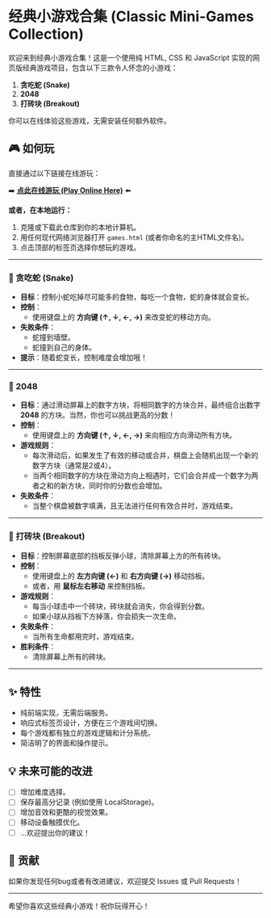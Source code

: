 # 经典小游戏合集 (Classic Mini-Games Collection)

欢迎来到经典小游戏合集！这是一个使用纯 HTML, CSS 和 JavaScript 实现的网页版经典游戏项目，包含以下三款令人怀念的小游戏：

1.  **贪吃蛇 (Snake)**
2.  **2048**
3.  **打砖块 (Breakout)**

你可以在线体验这些游戏，无需安装任何额外软件。

## 🎮 如何玩

直接通过以下链接在线游玩：

➡️ **[点此在线游玩 (Play Online Here)](https://yangjinshuai.github.io/fangkuai/)** ⬅️



**或者，在本地运行：**

1.  克隆或下载此仓库到你的本地计算机。
2.  用任何现代网络浏览器打开 `games.html` (或者你命名的主HTML文件名)。
3.  点击顶部的标签页选择你想玩的游戏。

---

### 🐍 贪吃蛇 (Snake)

*   **目标**：控制小蛇吃掉尽可能多的食物，每吃一个食物，蛇的身体就会变长。
*   **控制**：
    *   使用键盘上的 **方向键 (↑, ↓, ←, →)** 来改变蛇的移动方向。
*   **失败条件**：
    *   蛇撞到墙壁。
    *   蛇撞到自己的身体。
*   **提示**：随着蛇变长，控制难度会增加哦！

---

### 🔢 2048

*   **目标**：通过滑动屏幕上的数字方块，将相同数字的方块合并，最终组合出数字 **2048** 的方块。当然，你也可以挑战更高的分数！
*   **控制**：
    *   使用键盘上的 **方向键 (↑, ↓, ←, →)** 来向相应方向滑动所有方块。
*   **游戏规则**：
    *   每次滑动后，如果发生了有效的移动或合并，棋盘上会随机出现一个新的数字方块（通常是2或4）。
    *   当两个相同数字的方块在滑动方向上相遇时，它们会合并成一个数字为两者之和的新方块，同时你的分数也会增加。
*   **失败条件**：
    *   当整个棋盘被数字填满，且无法进行任何有效合并时，游戏结束。

---

### 🧱 打砖块 (Breakout)

*   **目标**：控制屏幕底部的挡板反弹小球，清除屏幕上方的所有砖块。
*   **控制**：
    *   使用键盘上的 **左方向键 (←)** 和 **右方向键 (→)** 移动挡板。
    *   或者，用 **鼠标左右移动** 来控制挡板。
*   **游戏规则**：
    *   每当小球击中一个砖块，砖块就会消失，你会得到分数。
    *   如果小球从挡板下方掉落，你会损失一次生命。
*   **失败条件**：
    *   当所有生命都用完时，游戏结束。
*   **胜利条件**：
    *   清除屏幕上所有的砖块。

---

## ✨ 特性

*   纯前端实现，无需后端服务。
*   响应式标签页设计，方便在三个游戏间切换。
*   每个游戏都有独立的游戏逻辑和计分系统。
*   简洁明了的界面和操作提示。


## 💡 未来可能的改进

*   [ ] 增加难度选择。
*   [ ] 保存最高分记录 (例如使用 LocalStorage)。
*   [ ] 增加音效和更酷的视觉效果。
*   [ ] 移动设备触摸优化。
*   [ ] ...欢迎提出你的建议！

## 🤝 贡献

如果你发现任何bug或者有改进建议，欢迎提交 Issues 或 Pull Requests！

---

希望你喜欢这些经典小游戏！祝你玩得开心！
